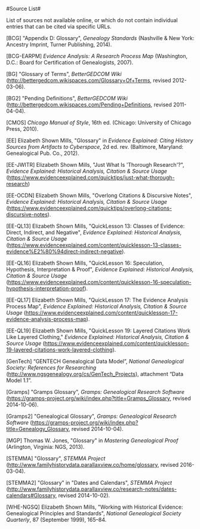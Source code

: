 #Source List#

List of sources not available online, or which do not contain individual entries that can be cited via specific URLs.

\[<a name="BCG">BCG</a>\] "Appendix D: Glossary", *Genealogy Standards* (Nashville & New York: Ancestry Imprint, Turner Publishing, 2014). 

\[<a name="BCG-EARPM">BCG-EARPM</a>\] *Evidence Analysis: A Research Process Map* (Washington, D.C.: Board for Certification of Genealogists, 2007). 

\[<a name="BG">BG</a>\] "Glossary of Terms", *BetterGEDCOM Wiki* (<http://bettergedcom.wikispaces.com/Glossary+Of+Terms>, revised 2012-03-06).

\[<a name="BG2">BG2</a>\] "Pending Definitions", *BetterGEDCOM Wiki* (<http://bettergedcom.wikispaces.com/Pending+Definitions>, revised 2011-04-04).

\[<a name="CMOS">CMOS</a>\] *Chicago Manual of Style*, 16th ed. (Chicago: University of Chicago Press, 2010).

\[<a name="EE">EE</a>\] Elizabeth Shown Mills, "Glossary" in *Evidence Explained: Citing History Sources from Artifacts to Cyberspace*, 2d ed. rev. (Baltimore, Maryland: Genealogical Pub. Co., 2012).

\[<a name="EE-JWITR">EE-JWITR</a>\] Elizabeth Shown Mills, "Just What Is 'Thorough Research'?", *Evidence Explained: Historical Analysis, Citation & Source Usage* (<https://www.evidenceexplained.com/quicktips/just-what-thorough-research>)

\[<a name="EE-OCDN">EE-OCDN</a>\] Elizabeth Shown Mills, "Overlong Citations & Discursive Notes", *Evidence Explained: Historical Analysis, Citation & Source Usage* (<https://www.evidenceexplained.com/quicktips/overlong-citations-discursive-notes>).

\[<a name="EE-QL13">EE-QL13</a>\] Elizabeth Shown Mills, "QuickLesson 13: Classes of Evidence: Direct, Indirect, and Negative", *Evidence Explained: Historical Analysis, Citation & Source Usage* (<https://www.evidenceexplained.com/content/quicklesson-13-classes-evidence%E2%80%94direct-indirect-negative>).

\[<a name="EE-QL16">EE-QL16</a>\] Elizabeth Shown Mills, "QuickLesson 16: Speculation, Hypothesis, Interpretation & Proof", *Evidence Explained: Historical Analysis, Citation & Source Usage* (<https://www.evidenceexplained.com/content/quicklesson-16-speculation-hypothesis-interpretation-proof>).

\[<a name="EE-QL17">EE-QL17</a>\] Elizabeth Shown Mills, "QuickLesson 17: The Evidence Analysis Process Map", *Evidence Explained: Historical Analysis, Citation & Source Usage* (<https://www.evidenceexplained.com/content/quicklesson-17-evidence-analysis-process-map>).

\[<a name="EE-QL19">EE-QL19</a>\] Elizabeth Shown Mills, "QuickLesson 19: Layered Citations Work Like Layered Clothing," *Evidence Explained: Historical Analysis, Citation & Source Usage* (<https://www.evidenceexplained.com/content/quicklesson-19-layered-citations-work-layered-clothing>).

\[<a name="GenTech">GenTech</a>\] “GENTECH Genealogical Data Model”, *National Genealogical Society: References for Researching* (<http://www.ngsgenealogy.org/cs/GenTech_Projects>), attachment “Data Model 1.1”.

\[<a name="Gramps">Gramps</a>\] "Gramps Glossary", *Gramps: Genealogical Research Software* (<https://gramps-project.org/wiki/index.php?title=Gramps_Glossary>, revised 2014-10-06).

\[<a name="Gramps2">Gramps2</a>\] "Genealogical Glossary", *Gramps: Genealogical Research Software* (<https://gramps-project.org/wiki/index.php?title=Genealogy_Glossary>, revised 2014-10-04).

\[<a name="MGP">MGP</a>\] Thomas W. Jones, "Glossary" in *Mastering Genealogical Proof* (Arlington, Virginia: NGS, 2013).

\[<a name="STEMMA">STEMMA</a>\] "Glossary", *STEMMA Project* (<http://www.familyhistorydata.parallaxview.co/home/glossary>, revised 2016-03-04).

\[<a name="STEMMA2">STEMMA2</a>\] "Glossary" in "Dates and Calendars", *STEMMA Project* (<http://www.familyhistorydata.parallaxview.co/research-notes/dates-calendars#Glossary>, revised 2014-10-02).

\[<a name="WHE-NGSQ">WHE-NGSQ</a>\] Elizabeth Shown Mills, "Working with Historical Evidence: Genealogical Principles and Standards", *National Genealogical Society Quarterly*, 87 (September 1999), 165–84.
